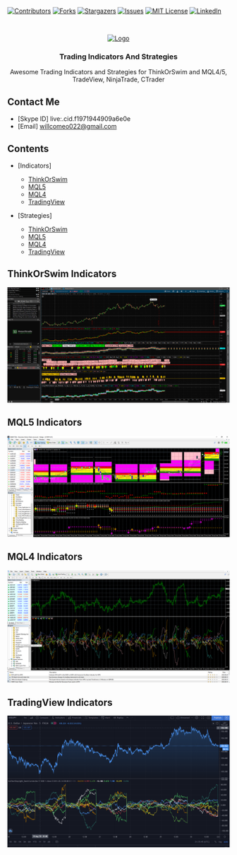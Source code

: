 [![Contributors][contributors-shield]][contributors-url]
[![Forks][forks-shield]][forks-url]
[![Stargazers][stars-shield]][stars-url]
[![Issues][issues-shield]][issues-url]
[![MIT License][license-shield]][license-url]
[![LinkedIn][linkedin-shield]][linkedin-url]


<!-- PROJECT LOGO -->
<br />
<p align="center">
  <a href="https://github.com/bear-gold">
    <img src="https://cdn2.iconfinder.com/data/icons/business-essentials-8/64/market-research-demand-business-growth-512.png" alt="Logo" width="80" height="80">
  </a>

  <h3 align="center">Trading Indicators And Strategies</h3>

  <p align="center">
    Awesome Trading Indicators and Strategies for ThinkOrSwim and MQL4/5, TradeView, NinjaTrade, CTrader
  </p>
</p>

## Contact Me
  * [Skype ID]  live:.cid.f1971944909a6e0e
  * [Email]  willcomeo022@gmail.com
  
## Contents
* [Indicators]
  * [ThinkOrSwim](#thinkorswim-indicators)
  * [MQL5](#mql5-indicators)
  * [MQL4](#mql4-indicators)
  * [TradingView](#tradingview-indicators)

* [Strategies]
  * [ThinkOrSwim](#thinkorswim-indicators)
  * [MQL5](#mql5-indicators)
  * [MQL4](#mql4-indicators)
  * [TradingView](#tradingview-indicators)


## ThinkOrSwim Indicators

[![ThinkOrSwim][TOS-Image]](https://github.com/bear-gold/Trading-Indicators/tree/master/ThinkOrSwim)

## MQL5 Indicators

[![MQL5][MQL5-Image]](https://github.com/bear-gold/Trading-Indicators/tree/master/MQL5)

## MQL4 Indicators

[![MQL4][MQL4-Image]](https://github.com/bear-gold/Trading-Indicators/tree/master/MQL4)

## TradingView Indicators

[![TradingView][PINE-Image]](https://github.com/bear-gold/Trading-Indicators/tree/master/TradingView)


<!-- MARKDOWN LINKS & IMAGES -->
<!-- https://www.markdownguide.org/basic-syntax/#reference-style-links -->
[contributors-shield]: https://img.shields.io/github/contributors/othneildrew/Best-README-Template.svg?style=flat-square
[contributors-url]: https://github.com/othneildrew/Best-README-Template/graphs/contributors
[forks-shield]: https://img.shields.io/github/forks/othneildrew/Best-README-Template.svg?style=flat-square
[forks-url]: https://github.com/othneildrew/Best-README-Template/network/members
[stars-shield]: https://img.shields.io/github/stars/othneildrew/Best-README-Template.svg?style=flat-square
[stars-url]: https://github.com/othneildrew/Best-README-Template/stargazers
[issues-shield]: https://img.shields.io/github/issues/othneildrew/Best-README-Template.svg?style=flat-square
[issues-url]: https://github.com/othneildrew/Best-README-Template/issues
[license-shield]: https://img.shields.io/github/license/othneildrew/Best-README-Template.svg?style=flat-square
[license-url]: https://github.com/othneildrew/Best-README-Template/blob/master/LICENSE.txt
[linkedin-shield]: https://img.shields.io/badge/-LinkedIn-black.svg?style=flat-square&logo=linkedin&colorB=555
[linkedin-url]: https://linkedin.com/in/othneildrew
[TOS-Image]: ThinkOrSwim/TOS.png
[MQL5-Image]: MQL5/MQL5.png
[MQL4-Image]: MQL4/MQL4.png
[PINE-Image]: TradingView/PineScript.png